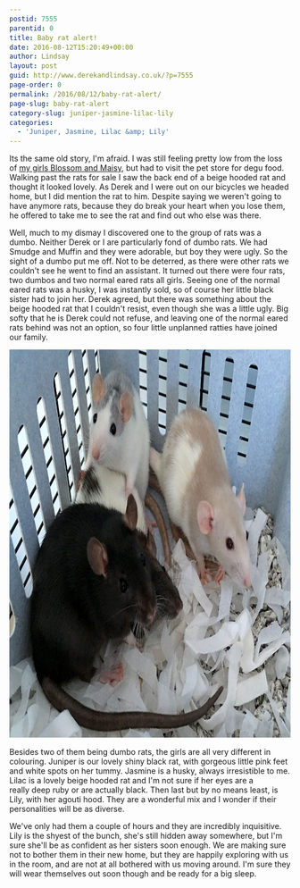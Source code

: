 ```yaml
---
postid: 7555
parentid: 0
title: Baby rat alert!
date: 2016-08-12T15:20:49+00:00
author: Lindsay
layout: post
guid: http://www.derekandlindsay.co.uk/?p=7555
page-order: 0
permalink: /2016/08/12/baby-rat-alert/
page-slug: baby-rat-alert
category-slug: juniper-jasmine-lilac-lily
categories:
  - 'Juniper, Jasmine, Lilac &amp; Lily'
---
```

Its the same old story, I'm afraid. I was still feeling pretty low from the loss of [my girls Blossom and Maisy](/blossom-maisy/), but had to visit the pet store for degu food. Walking past the rats for sale I saw the back end of a beige hooded rat and thought it looked lovely. As Derek and I were out on our bicycles we headed home, but I did mention the rat to him. Despite saying we weren't going to have anymore rats, because they do break your heart when you lose them, he offered to take me to see the rat and find out who else was there.

Well, much to my dismay I discovered one to the group of rats was a dumbo. Neither Derek or I are particularly fond of dumbo rats. We had Smudge and Muffin and they were adorable, but boy they were ugly. So the sight of a dumbo put me off. Not to be deterred, as there were other rats we couldn't see he went to find an assistant. It turned out there were four rats, two dumbos and two normal eared rats all girls. Seeing one of the normal eared rats was a husky, I was instantly sold, so of course her little black sister had to join her. Derek agreed, but there was something about the beige hooded rat that I couldn't resist, even though she was a little ugly. Big softy that he is Derek could not refuse, and leaving one of the normal eared rats behind was not an option, so four little unplanned ratties have joined our family.

<img class="aligncenter size-full wp-image-7575" title="Our four new baby rats" src="/wp-content/uploads/2016/08/post_3799.jpg" alt="Our four new baby rats" width="940" height="695" /> 

Besides two of them being dumbo rats, the girls are all very different in colouring. Juniper is our lovely shiny black rat, with gorgeous little pink feet and white spots on her tummy. Jasmine is a husky, always irresistible to me. Lilac is a lovely beige hooded rat and I'm not sure if her eyes are a really deep ruby or are actually black. Then last but by no means least, is Lily, with her agouti hood. They are a wonderful mix and I wonder if their personalities will be as diverse.

We've only had them a couple of hours and they are incredibly inquisitive. Lily is the shyest of the bunch, she's still hidden away somewhere, but I'm sure she'll be as confident as her sisters soon enough. We are making sure not to bother them in their new home, but they are happily exploring with us in the room, and are not at all bothered with us moving around. I'm sure they will wear themselves out soon though and be ready for a big sleep.